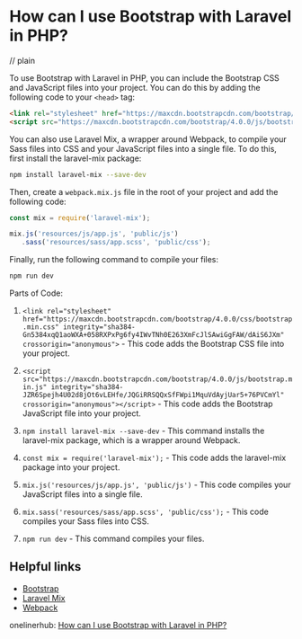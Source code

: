 # How can I use Bootstrap with Laravel in PHP?
// plain

To use Bootstrap with Laravel in PHP, you can include the Bootstrap CSS and JavaScript files into your project. You can do this by adding the following code to your `<head>` tag:

```html
<link rel="stylesheet" href="https://maxcdn.bootstrapcdn.com/bootstrap/4.0.0/css/bootstrap.min.css" integrity="sha384-Gn5384xqQ1aoWXA+058RXPxPg6fy4IWvTNh0E263XmFcJlSAwiGgFAW/dAiS6JXm" crossorigin="anonymous">
<script src="https://maxcdn.bootstrapcdn.com/bootstrap/4.0.0/js/bootstrap.min.js" integrity="sha384-JZR6Spejh4U02d8jOt6vLEHfe/JQGiRRSQQxSfFWpi1MquVdAyjUar5+76PVCmYl" crossorigin="anonymous"></script>
```

You can also use Laravel Mix, a wrapper around Webpack, to compile your Sass files into CSS and your JavaScript files into a single file. To do this, first install the laravel-mix package:

```bash
npm install laravel-mix --save-dev
```

Then, create a `webpack.mix.js` file in the root of your project and add the following code:

```js
const mix = require('laravel-mix');

mix.js('resources/js/app.js', 'public/js')
   .sass('resources/sass/app.scss', 'public/css');
```

Finally, run the following command to compile your files:

```bash
npm run dev
```

Parts of Code:

1. `<link rel="stylesheet" href="https://maxcdn.bootstrapcdn.com/bootstrap/4.0.0/css/bootstrap.min.css" integrity="sha384-Gn5384xqQ1aoWXA+058RXPxPg6fy4IWvTNh0E263XmFcJlSAwiGgFAW/dAiS6JXm" crossorigin="anonymous">` - This code adds the Bootstrap CSS file into your project.

2. `<script src="https://maxcdn.bootstrapcdn.com/bootstrap/4.0.0/js/bootstrap.min.js" integrity="sha384-JZR6Spejh4U02d8jOt6vLEHfe/JQGiRRSQQxSfFWpi1MquVdAyjUar5+76PVCmYl" crossorigin="anonymous"></script>` - This code adds the Bootstrap JavaScript file into your project.

3. `npm install laravel-mix --save-dev` - This command installs the laravel-mix package, which is a wrapper around Webpack.

4. `const mix = require('laravel-mix');` - This code adds the laravel-mix package into your project.

5. `mix.js('resources/js/app.js', 'public/js')` - This code compiles your JavaScript files into a single file.

6. `mix.sass('resources/sass/app.scss', 'public/css');` - This code compiles your Sass files into CSS.

7. `npm run dev` - This command compiles your files.

## Helpful links

- [Bootstrap](https://getbootstrap.com/)
- [Laravel Mix](https://laravel.com/docs/5.7/mix)
- [Webpack](https://webpack.js.org/)

onelinerhub: [How can I use Bootstrap with Laravel in PHP?](https://onelinerhub.com/php-laravel/how-can-i-use-bootstrap-with-laravel-in-php)